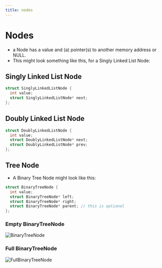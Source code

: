 ```yaml
---
title: nodes
---
```


# Nodes

- a Node has a value and (a) pointer(s) to another memory address or
  NULL.
- This might look something like this, for a Singly Linked List Node:

## Singly Linked List Node

```c
struct SinglyLinkedListNode {
  int value;
  struct SinglyLinkedListNode* next;
};
```

## Doubly Linked List Node

```c
struct DoublyLinkedListNode {
  int value;
  struct DoublyLinkedListNode* next;
  struct DoublyLinkedListNode* prev;
};
```

## Tree Node

- A Binary Tree Node might look like this:

```c
struct BinaryTreeNode {
  int value;
  struct BinaryTreeNode* left;
  struct BinaryTreeNode* right;
  struct BinaryTreeNode* parent; // this is optional
};
```

### Empty BinaryTreeNode

![BinaryTreeNode](/ChildlessBinaryTreeNode.png)

### Full BinaryTreeNode

![FullBinaryTreeNode](/FullBinaryTreeNode.png)
